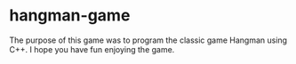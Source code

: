 # hangman-game
The purpose of this game was to program the classic game Hangman using C++. I hope you have fun enjoying the game.
